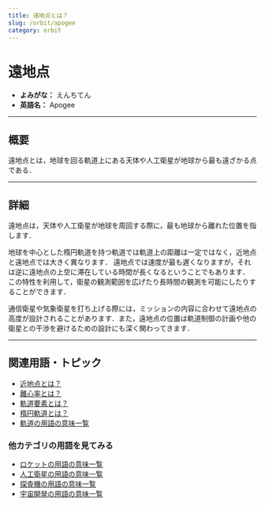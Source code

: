 ```yaml
---
title: 遠地点とは？
slug: /orbit/apogee
category: orbit
---
```


# 遠地点

- **よみがな：** えんちてん  
- **英語名：** Apogee  

---

## 概要

遠地点とは，地球を回る軌道上にある天体や人工衛星が地球から最も遠ざかる点である．

---

## 詳細

遠地点は，天体や人工衛星が地球を周回する際に，最も地球から離れた位置を指します．

地球を中心とした楕円軌道を持つ軌道では軌道上の距離は一定ではなく，近地点と遠地点では大きく異なります．
遠地点では速度が最も遅くなりますが，それは逆に遠地点の上空に滞在している時間が長くなるということでもあります．
この特性を利用して，衛星の観測範囲を広げたり長時間の観測を可能にしたりすることができます．

通信衛星や気象衛星を打ち上げる際には，ミッションの内容に合わせて遠地点の高度が設計されることがあります．また，遠地点の位置は軌道制御の計画や他の衛星との干渉を避けるための設計にも深く関わってきます．

---

## 関連用語・トピック

- [近地点とは？](/docs/orbit/perigee)
- [離心率とは？](/docs/orbit/eccentricity)
- [軌道要素とは？](/docs/orbit/orbital-elements)
- [楕円軌道とは？](/docs/orbit/elliptical-orbit)
- [軌道の用語の意味一覧](/docs/category/orbit)

### 他カテゴリの用語を見てみる
- [ロケットの用語の意味一覧](/docs/category/rocket)
- [人工衛星の用語の意味一覧](/docs/category/satellite)
- [探査機の用語の意味一覧](/docs/category/explorer)
- [宇宙開発の用語の意味一覧](/docs/category/glossary)